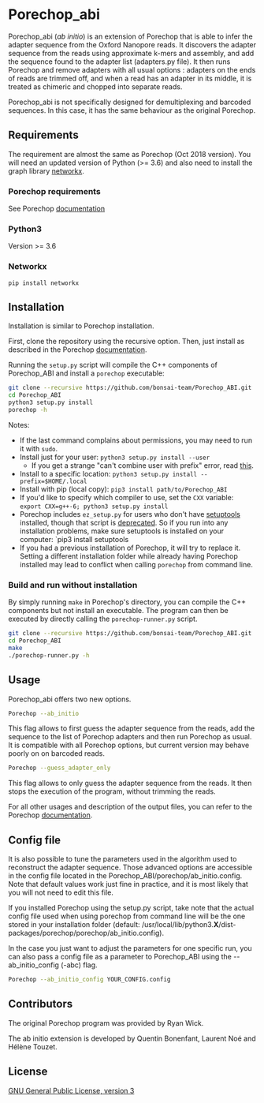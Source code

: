 # Porechop_abi 

Porechop_abi (*ab initio*) is an extension of Porechop that is able to infer the adapter sequence from the Oxford Nanopore reads. It discovers the adapter sequence from the reads using approximate k-mers and assembly, and add the sequence found to the adapter list (adapters.py file). It then runs Porechop and remove adapters with all usual options : adapters on the ends of reads are trimmed off, and when a read has an adapter in its middle, it is treated as chimeric and chopped into separate reads. 

Porechop_abi is not specifically designed for demultiplexing and barcoded sequences. In this case, it has the same behaviour as the original Porechop.

## Requirements 

The requirement are almost the same as Porechop (Oct 2018 version). You will need an updated version of Python (>= 3.6) and also need to install the graph library [networkx](https://networkx.github.io/).

### Porechop requirements

See Porechop [documentation](README_PORECHOP.md) 

### Python3
Version >= 3.6

### Networkx

~~~
pip install networkx
~~~

## Installation 


Installation is similar to Porechop installation.

First, clone the repository using the recursive option.
Then, just install as described in the Porechop [documentation](README_PORECHOP.md).  

Running the `setup.py` script will compile the C++ components of Porechop_ABI and install a `porechop` executable:

```bash
git clone --recursive https://github.com/bonsai-team/Porechop_ABI.git
cd Porechop_ABI
python3 setup.py install
porechop -h
```

Notes:
* If the last command complains about permissions, you may need to run it with `sudo`.
* Install just for your user: `python3 setup.py install --user`
    * If you get a strange "can't combine user with prefix" error, read [this](http://stackoverflow.com/questions/4495120).
* Install to a specific location: `python3 setup.py install --prefix=$HOME/.local`
* Install with pip (local copy): `pip3 install path/to/Porechop_ABI`
* If you'd like to specify which compiler to use, set the `CXX` variable: `export CXX=g++-6; python3 setup.py install`
* Porechop includes `ez_setup.py` for users who don't have [setuptools](https://pypi.python.org/pypi/setuptools) installed, though that script is [deprecated](https://github.com/pypa/setuptools/issues/581). So if you run into any installation problems, make sure setuptools is installed on your computer: `pip3 install setuptools
* If you had a previous installation of Porechop, it will try to replace it. Setting a different installation folder while already having Porechop installed may lead to conflict when calling `porechop` from command line.


### Build and run without installation

By simply running `make` in Porechop's directory, you can compile the C++ components but not install an executable. The program can then be executed by directly calling the `porechop-runner.py` script.

```bash
git clone --recursive https://github.com/bonsai-team/Porechop_ABI.git
cd Porechop_ABI
make
./porechop-runner.py -h
```


## Usage

Porechop_abi offers two new options.

```bash
Porechop --ab_initio
```

This flag allows to first guess the adapter sequence from the reads, add the sequence to the list of Porechop adapters and then run Porechop as usual.  It is compatible with all Porechop options, but current version may behave poorly on on barcoded reads.


```bash
Porechop --guess_adapter_only
```

This flag allows to only guess the adapter sequence from the reads. It then stops  the execution of the program, without 
trimming the reads. 

For all other usages and description of the output files, you can refer to the Porechop [documentation](README_PORECHOP.md). 

## Config file

It is also possible to tune the parameters used in the algorithm used to reconstruct the adapter sequence. Those advanced options are accessible in the config file located in the Porechop_ABI/porechop/ab_initio.config. Note that default values work just fine in practice, and it is most likely that you will not need to edit this file. 

If you installed Porechop using the setup.py script, take note that the actual config file used when using porechop from command line will be the one stored in your installation folder (default: /usr/local/lib/python3.__X__/dist-packages/porechop/porechop/ab_initio.config).

In the case you just want to adjust the parameters for one specific run, you can also pass a config file as a parameter to Porechop_ABI using the --ab_initio_config (-abc) flag.

```bash
Porechop --ab_initio_config YOUR_CONFIG.config
```


## Contributors

The original Porechop program was provided by Ryan Wick.

The ab initio extension is developed by Quentin Bonenfant, Laurent Noé and Hélène Touzet.

## License

[GNU General Public License, version 3](https://www.gnu.org/licenses/gpl-3.0.html)
